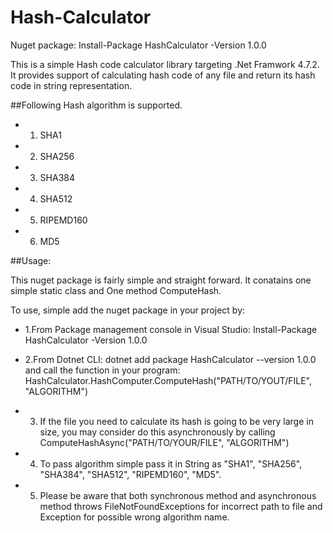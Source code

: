 # Hash-Calculator
Nuget package: Install-Package HashCalculator -Version 1.0.0 

This is a simple Hash code calculator library targeting .Net Framwork 4.7.2. It provides support of calculating hash code of
any file and return its hash code in string representation.

##Following Hash algorithm is supported.
  * 1. SHA1
  * 2. SHA256
  * 3. SHA384
  * 4. SHA512
  * 5. RIPEMD160
  * 6. MD5
  
 ##Usage:
 
 This nuget package is fairly simple and straight forward. It conatains one simple static class and One method ComputeHash.
 
 To use, simple add the nuget package in your project by:
 
  * 1.From Package management console in Visual Studio: Install-Package HashCalculator -Version 1.0.0 
  
  * 2.From Dotnet CLI: dotnet add package HashCalculator --version 1.0.0 
 and call the function in your program: HashCalculator.HashComputer.ComputeHash("PATH/TO/YOUT/FILE", "ALGORITHM")
 
  * 3. If the file you need to calculate its hash is going to be very large in size, you may consider do this asynchronously by 
  calling ComputeHashAsync("PATH/TO/YOUR/FILE", "ALGORITHM")
  
  * 4. To pass algorithm simple pass it in String as "SHA1", "SHA256", "SHA384", "SHA512", "RIPEMD160", "MD5".
  
  * 5. Please be aware that both synchronous method and asynchronous method throws FileNotFoundExceptions for incorrect path to file
  and Exception for possible wrong algorithm name.
